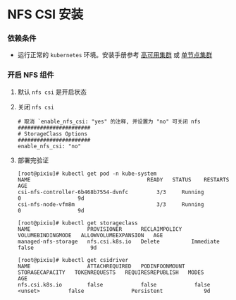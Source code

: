# NFS CSI 安装

### 依赖条件
- 运行正常的 `kubernetes` 环境。安装手册参考 [高可用集群](../install/multinode.md) 或 [单节点集群](../install/all-in-one.md)

### 开启 NFS 组件
1. 默认 `nfs csi` 是开启状态

2. 关闭 `nfs csi`
    ```shell
    # 取消 `enable_nfs_csi: "yes" 的注释, 并设置为 "no" 可关闭 nfs
    #######################
    # StorageClass Options
    #######################
    enable_nfs_csi: "no"
    ```

3. 部署完验证
   ```shell
   [root@pixiu]# kubectl get pod -n kube-system
   NAME                                     READY   STATUS    RESTARTS   AGE
   csi-nfs-controller-6b468b7554-dvnfc         3/3     Running            0                  9d
   csi-nfs-node-vfm8m                          3/3     Running            0                  9d

   [root@pixiu]# kubectl get storageclass
   NAME                  PROVISIONER      RECLAIMPOLICY   VOLUMEBINDINGMODE   ALLOWVOLUMEEXPANSION   AGE
   managed-nfs-storage   nfs.csi.k8s.io   Delete          Immediate           false                  9d

   [root@pixiu]# kubectl get csidriver
   NAME                  ATTACHREQUIRED   PODINFOONMOUNT   STORAGECAPACITY   TOKENREQUESTS   REQUIRESREPUBLISH   MODES                  AGE
   nfs.csi.k8s.io        false            false            false             <unset>         false               Persistent             9d
   ```

